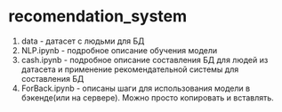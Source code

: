 # recomendation_system
1. data - датасет с людьми для БД
2. NLP.ipynb - подробное описание обучения модели
3. cash.ipynb - подробное описание составления БД для людей из датасета и применение рекомендательной системы для составления БД
4. ForBack.ipynb - описаны шаги для использования модели в бэкенде(или на сервере). Можно просто копировать и вставлять.
